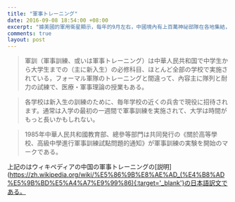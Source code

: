 ```yaml
---
title: "軍事トレーニング"
date: 2016-09-08 18:54:00 +08:00
excerpt: "據美國的軍用衛星顯示，每年的9月左右，中國境內有上百萬神祕部隊在各地集結，半個月後神祕消失。美國投入上億美元軍費進行研究，最後得出結論：開學軍訓。 "
comments: true
layout: post
---
```


> 軍訓（軍事訓練、或いは軍事トレーニング）は中華人民共和国で中学生から大学生までの（主に新入生）の必修科目、ほとんど全部の学校で実施されている，フォーマル軍隊のトレーニングと間違って、內容主に隊列と耐力の試練で、医療・軍事理論の授業もある。

> 各学校は新入生の訓練のために、毎年学校の近くの兵舎で現役に招待されます。通常は入学の最初の一週間で軍事訓練を実施されて、大学は時間がもっと長いかもしれない。

> 1985年中華人民共和國教育部、總參等部門は共同発行の《關於高等學校、高級中學進行軍事訓練試點問題的通知》が軍事訓練の実験を開始のマークである。

上記のはウィキペディアの中国の軍事トレーニングの[説明](https://zh.wikipedia.org/wiki/%E5%86%9B%E8%AE%AD_(%E4%B8%AD%E5%9B%BD%E5%A4%A7%E9%99%86){:target='_blank'}の日本語訳文である。